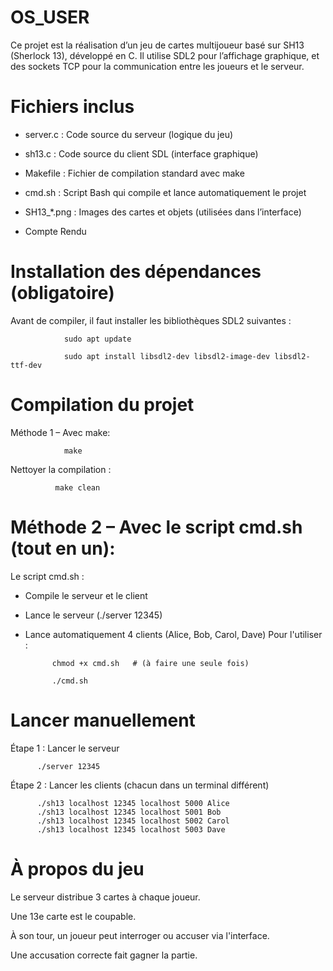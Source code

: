 # OS_USER
Ce projet est la réalisation d’un jeu de cartes multijoueur basé sur SH13 (Sherlock 13), développé en C.
Il utilise SDL2 pour l’affichage graphique, et des sockets TCP pour la communication entre les joueurs et le serveur.

# Fichiers inclus

- server.c	: Code source du serveur (logique du jeu)
  
-  sh13.c	: Code source du client SDL (interface graphique)

-  Makefile	: Fichier de compilation standard avec make

-  cmd.sh	: Script Bash qui compile et lance automatiquement le projet

-  SH13_*.png	: Images des cartes et objets (utilisées dans l’interface)

-  Compte Rendu

  # Installation des dépendances (obligatoire)
  Avant de compiler, il faut installer les bibliothèques SDL2 suivantes :
  
                sudo apt update
                
                sudo apt install libsdl2-dev libsdl2-image-dev libsdl2-ttf-dev

# Compilation du projet
Méthode 1 – Avec make:

                make
          
Nettoyer la compilation :

              make clean
              
# Méthode 2 – Avec le script cmd.sh (tout en un):
Le script cmd.sh :

- Compile le serveur et le client

- Lance le serveur (./server 12345)

- Lance automatiquement 4 clients (Alice, Bob, Carol, Dave)
Pour l'utiliser :

            chmod +x cmd.sh   # (à faire une seule fois)
  
            ./cmd.sh
# Lancer manuellement
Étape 1 : Lancer le serveur

          ./server 12345
          
Étape 2 : Lancer les clients (chacun dans un terminal différent)

          ./sh13 localhost 12345 localhost 5000 Alice
          ./sh13 localhost 12345 localhost 5001 Bob
          ./sh13 localhost 12345 localhost 5002 Carol
          ./sh13 localhost 12345 localhost 5003 Dave

# À propos du jeu

Le serveur distribue 3 cartes à chaque joueur.

Une 13e carte est le coupable.

À son tour, un joueur peut interroger ou accuser via l'interface.

Une accusation correcte fait gagner la partie.



